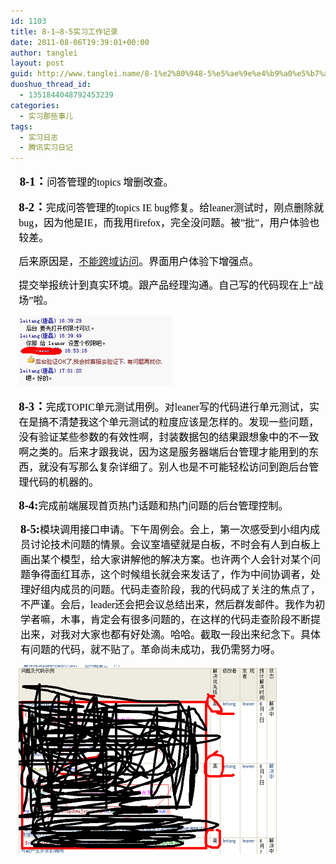 ```yaml
---
id: 1103
title: 8-1—8-5实习工作记录
date: 2011-08-06T19:39:01+00:00
author: tanglei
layout: post
guid: http://www.tanglei.name/8-1%e2%80%948-5%e5%ae%9e%e4%b9%a0%e5%b7%a5%e4%bd%9c%e8%ae%b0%e5%bd%95/
duoshuo_thread_id:
  - 1351844048792453239
categories:
  - 实习那些事儿
tags:
  - 实习日志
  - 腾讯实习日记
---
```

<p style="margin-left: 11pt;">
  <span style="color: black; font-family: 宋体;"><span style="font-size: 14pt;"><strong>8-1：</strong></span><span style="font-size: 12pt;">问答管理的topics 增删改查。<br /> </span></span>
</p>

<p style="margin-left: 10pt;">
  <span style="color: black; font-family: 宋体;"><span style="font-size: 14pt;"><strong>8-2：</strong></span><span style="font-size: 12pt;">完成问答管理的topics IE bug修复。给leaner测试时，刚点删除就bug，因为他是IE，而我用firefox，完全没问题。被&#8221;批&#8221;，用户体验也较差。<br /> </span></span>
</p>

<p style="margin-left: 10pt;">
  <span style="color: black; font-family: 宋体; font-size: 12pt;">后来原因是，<a href="http://www.tanglei.name/js-error-no-permission/" target="_blank">不能跨域访问</a>。界面用户体验下增强点。<br /> </span>
</p>

<p style="margin-left: 10pt;">
  <span style="color: black; font-family: 宋体; font-size: 12pt;">提交举报统计到真实环境。跟产品经理沟通。自己写的代码现在上&#8221;战场&#8221;啦。<br /> </span>
</p>

<p style="margin-left: 10pt;">
  <img src="/wp-content/uploads/2011/08/080611_1138_81851.png" alt="" /><span style="color: black; font-family: 宋体; font-size: 12pt;"><br /> </span>
</p>

<p style="margin-left: 10pt;">
  <span style="color: black; font-family: 宋体;"><span style="font-size: 14pt;"><strong>8-3：</strong></span><span style="font-size: 12pt;">完成TOPIC单元测试用例。对leaner写的代码进行单元测试，实在是搞不清楚我这个单元测试的粒度应该是怎样的。发现一些问题，没有验证某些参数的有效性啊，封装数据包的结果跟想象中的不一致啊之类的。后来才跟我说，因为这是服务器端后台管理才能用到的东西，就没有写那么复杂详细了。别人也是不可能轻松访问到跑后台管理代码的机器的。<br /> </span></span>
</p>

<p style="margin-left: 10pt;">
  <span style="color: black; font-family: 宋体;"><span style="font-size: 14pt;"><strong>8-4:</strong></span><span style="font-size: 12pt;">完成前端展现首页热门话题和热门问题的后台管理控制。<br /> </span></span>
</p>

<p style="margin-left: 12pt;">
  <span style="color: black; font-family: 宋体;"><span style="font-size: 14pt;"><strong> 8-5:</strong></span><span style="font-size: 12pt;">模块调用接口申请。下午周例会。会上，第一次感受到小组内成员讨论技术问题的情景。会议室墙壁就是白板，不时会有人到白板上画出某个模型，给大家讲解他的解决方案。也许两个人会针对某个问题争得面红耳赤，这个时候组长就会来发话了，作为中间协调者，处理好组内成员的问题。代码走查阶段，我的代码成了关注的焦点了，不严谨。会后，leader还会把会议总结出来，然后群发邮件。我作为初学者嘛，木事，肯定会有很多问题的，在这样的代码走查阶段不断提出来，对我对大家也都有好处滴。哈哈。截取一段出来纪念下。具体有问题的代码，就不贴了。革命尚未成功，我仍需努力呀。<br /> </span></span>
</p>

<p style="margin-left: 10pt;">
  <img src="/wp-content/uploads/2011/08/080611_1138_81852.png" alt="" /><span style="color: black; font-family: 宋体; font-size: 12pt;"><br /> </span>
</p>
